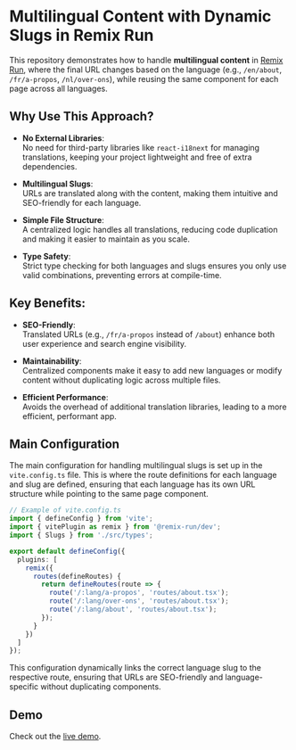 # Multilingual Content with Dynamic Slugs in Remix Run

This repository demonstrates how to handle **multilingual content** in [Remix Run](https://remix.run/), where the final URL changes based on the language (e.g., `/en/about`, `/fr/a-propos`, `/nl/over-ons`), while reusing the same component for each page across all languages.

## Why Use This Approach?

- **No External Libraries**:  
  No need for third-party libraries like `react-i18next` for managing translations, keeping your project lightweight and free of extra dependencies.

- **Multilingual Slugs**:  
  URLs are translated along with the content, making them intuitive and SEO-friendly for each language.

- **Simple File Structure**:  
  A centralized logic handles all translations, reducing code duplication and making it easier to maintain as you scale.

- **Type Safety**:  
  Strict type checking for both languages and slugs ensures you only use valid combinations, preventing errors at compile-time.

## Key Benefits:

- **SEO-Friendly**:  
  Translated URLs (e.g., `/fr/a-propos` instead of `/about`) enhance both user experience and search engine visibility.

- **Maintainability**:  
  Centralized components make it easy to add new languages or modify content without duplicating logic across multiple files.

- **Efficient Performance**:  
  Avoids the overhead of additional translation libraries, leading to a more efficient, performant app.

## Main Configuration

The main configuration for handling multilingual slugs is set up in the `vite.config.ts` file. This is where the route definitions for each language and slug are defined, ensuring that each language has its own URL structure while pointing to the same page component.

```ts
// Example of vite.config.ts
import { defineConfig } from 'vite';
import { vitePlugin as remix } from '@remix-run/dev';
import { Slugs } from './src/types';

export default defineConfig({
  plugins: [
    remix({
      routes(defineRoutes) {
        return defineRoutes(route => {
          route('/:lang/a-propos', 'routes/about.tsx');
          route('/:lang/over-ons', 'routes/about.tsx');
          route('/:lang/about', 'routes/about.tsx');
        });
      }
    })
  ]
});
```

This configuration dynamically links the correct language slug to the respective route, ensuring that URLs are SEO-friendly and language-specific without duplicating components.

## Demo

Check out the [live demo](https://remix-multilingual-slugs-cpmektga0-faizan47s-projects.vercel.app/).
